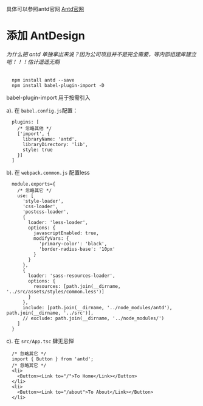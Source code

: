 具体可以参照antd官网 <a href="https://ant.design/docs/react/use-in-typescript-cn" target="_self">Antd官网</a>

# 添加 AntDesign
###### 为什么把 antd 单独拿出来说？因为公司项目并不是完全需要，等内部组建库建立吧！！！估计遥遥无期

```
  npm install antd --save
  npm install babel-plugin-import -D
```
babel-plugin-import 用于按需引入

  a). 在 `babel.config.js`配置：
  ```
    plugins: [
      /* 忽略其他 */
      ['import', {
        libraryName: 'antd',
        libraryDirectory: 'lib',
        style: true
      }]
    ]
  ```
  b). 在 `webpack.common.js` 配置less
  ```
    module.exports={
      /* 忽略其它 */
      use: [
        'style-loader',
        'css-loader',
        'postcss-loader',
        {
          loader: 'less-loader',
          options: {
            javascriptEnabled: true,
            modifyVars: {
              'primary-color': 'black',
              'border-radius-base': '10px'
            }
          }
        },
        {
          loader: 'sass-resources-loader',
          options: {
            resources: [path.join(__dirname, '../src/assets/styles/common.less')]
          }
        },
        include: [path.join(__dirname, '../node_modules/antd'), path.join(__dirname, '../src')],
        // exclude: path.join(__dirname, '../node_modules/')
      ]
    }
  ```
  c). 在 `src/App.tsc` 肆无忌惮
  ```
    /* 忽略其它 */
    import { Button } from 'antd';
    /* 忽略其它 */
    <li>
      <Button><Link to="/">To Home</Link></Button>
    </li>
    <li>
      <Button><Link to="/about">To About</Link></Button>
    </li>

  ```
